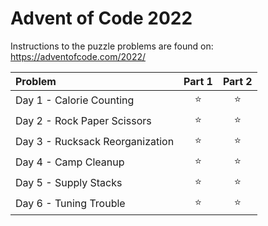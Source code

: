 # Advent of Code 2022

Instructions to the puzzle problems are found on: https://adventofcode.com/2022/

| **Problem**                     | Part 1 | Part 2 |
|:--------------------------------|:------:|:------:|
| Day 1 - Calorie Counting        | :star: | :star: |
| Day 2 - Rock Paper Scissors     | :star: | :star: |
| Day 3 - Rucksack Reorganization | :star: | :star: |
| Day 4 - Camp Cleanup            | :star: | :star: |
| Day 5 - Supply Stacks           | :star: | :star: |
| Day 6 - Tuning Trouble          | :star: | :star: |